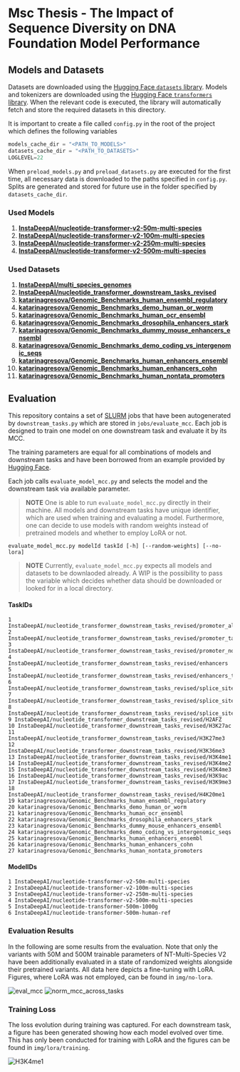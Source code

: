 
# Msc Thesis - The Impact of Sequence Diversity on DNA Foundation Model Performance

## Models and Datasets

Datasets are downloaded using the [Hugging Face `datasets` library](https://huggingface.co/docs/datasets/). Models and tokenizers are downloaded using
the [Hugging Face `transformers` library](https://huggingface.co/docs/transformers/).
When the relevant code is executed, the library will automatically fetch and store the required datasets in this directory.

It is important to create a file called `config.py` in the root of the project which defines the following variables

```python
models_cache_dir = "<PATH_TO_MODELS>"
datasets_cache_dir = "<PATH_TO_DATASETS>"
LOGLEVEL=22
```
When `preload_models.py` and `preload_datasets.py` are executed for the first time, all necessary data is downloaded
to the paths specified in `config.py`. Splits are generated and stored for future use in the folder specified by
`datasets_cache_dir`.

### Used Models

1. **[InstaDeepAI/nucleotide-transformer-v2-50m-multi-species](https://huggingface.co/InstaDeepAI/nucleotide-transformer-v2-50m-multi-species)**
2. **[InstaDeepAI/nucleotide-transformer-v2-100m-multi-species](https://huggingface.co/InstaDeepAI/nucleotide-transformer-v2-100m-multi-species)**
3. **[InstaDeepAI/nucleotide-transformer-v2-250m-multi-species](https://huggingface.co/InstaDeepAI/nucleotide-transformer-v2-250m-multi-species)**
4. **[InstaDeepAI/nucleotide-transformer-v2-500m-multi-species](https://huggingface.co/InstaDeepAI/nucleotide-transformer-v2-500m-multi-species)**

### Used Datasets

1. **[InstaDeepAI/multi_species_genomes](https://huggingface.co/datasets/InstaDeepAI/multi_species_genomes)**
2. **[InstaDeepAI/nucleotide_transformer_downstream_tasks_revised](https://huggingface.co/datasets/InstaDeepAI/nucleotide_transformer_downstream_tasks_revised)**
3. **[katarinagresova/Genomic_Benchmarks_human_ensembl_regulatory](https://huggingface.co/datasets/katarinagresova/Genomic_Benchmarks_human_ensembl_regulatory)**
4. **[katarinagresova/Genomic_Benchmarks_demo_human_or_worm](https://huggingface.co/datasets/katarinagresova/Genomic_Benchmarks_demo_human_or_worm)**
5. **[katarinagresova/Genomic_Benchmarks_human_ocr_ensembl](https://huggingface.co/datasets/katarinagresova/Genomic_Benchmarks_human_ocr_ensembl)**
6. **[katarinagresova/Genomic_Benchmarks_drosophila_enhancers_stark](https://huggingface.co/datasets/katarinagresova/Genomic_Benchmarks_drosophila_enhancers_stark)**
7. **[katarinagresova/Genomic_Benchmarks_dummy_mouse_enhancers_ensembl](https://huggingface.co/datasets/katarinagresova/Genomic_Benchmarks_dummy_mouse_enhancers_ensembl)**
8. **[katarinagresova/Genomic_Benchmarks_demo_coding_vs_intergenomic_seqs](https://huggingface.co/datasets/katarinagresova/Genomic_Benchmarks_demo_coding_vs_intergenomic_seqs)**
9. **[katarinagresova/Genomic_Benchmarks_human_enhancers_ensembl](https://huggingface.co/datasets/katarinagresova/Genomic_Benchmarks_human_enhancers_ensembl)**
10. **[katarinagresova/Genomic_Benchmarks_human_enhancers_cohn](https://huggingface.co/datasets/katarinagresova/Genomic_Benchmarks_human_enhancers_cohn)**
11. **[katarinagresova/Genomic_Benchmarks_human_nontata_promoters](https://huggingface.co/datasets/katarinagresova/Genomic_Benchmarks_human_nontata_promoters)**

## Evaluation

This repository contains a set of [SLURM](https://slurm.schedmd.com/documentation.html) jobs that have been 
autogenerated by `downstream_tasks.py` which are stored in `jobs/evaluate_mcc`. Each job is designed to train one
model on one downstream task and evaluate it by its MCC.

The training parameters are equal for all combinations of models and downstream tasks and have been borrowed from
an example provided by [Hugging Face](https://github.com/huggingface/notebooks/blob/main/examples/nucleotide_transformer_dna_sequence_modelling_with_peft.ipynb).

Each job calls `evaluate_model_mcc.py` and selects the model and the downstream task via available parameter.

> **NOTE** One is able to run `evaluate_model_mcc.py` directly in their machine. All models and downstream tasks
> have unique identifier, which are used when training and evaluating a model. Furthermore, one can decide to 
> use models with random weights instead of pretrained models and whether to employ LoRA or not.

```shell
evaluate_model_mcc.py modelId taskId [-h] [--random-weights] [--no-lora]
```

> **NOTE** Currently, `evaluate_model_mcc.py` expects all models and datasets to be downlaoded already. A WIP is the
> possibility to pass the variable which decides whether data should be downloaded or looked for in a local directory.

#### TaskIDs

```
1 InstaDeepAI/nucleotide_transformer_downstream_tasks_revised/promoter_all
2 InstaDeepAI/nucleotide_transformer_downstream_tasks_revised/promoter_tata
3 InstaDeepAI/nucleotide_transformer_downstream_tasks_revised/promoter_no_tata
4 InstaDeepAI/nucleotide_transformer_downstream_tasks_revised/enhancers
5 InstaDeepAI/nucleotide_transformer_downstream_tasks_revised/enhancers_types
6 InstaDeepAI/nucleotide_transformer_downstream_tasks_revised/splice_sites_all
7 InstaDeepAI/nucleotide_transformer_downstream_tasks_revised/splice_sites_acceptors
8 InstaDeepAI/nucleotide_transformer_downstream_tasks_revised/splice_sites_donors
9 InstaDeepAI/nucleotide_transformer_downstream_tasks_revised/H2AFZ
10 InstaDeepAI/nucleotide_transformer_downstream_tasks_revised/H3K27ac
11 InstaDeepAI/nucleotide_transformer_downstream_tasks_revised/H3K27me3
12 InstaDeepAI/nucleotide_transformer_downstream_tasks_revised/H3K36me3
13 InstaDeepAI/nucleotide_transformer_downstream_tasks_revised/H3K4me1
14 InstaDeepAI/nucleotide_transformer_downstream_tasks_revised/H3K4me2
15 InstaDeepAI/nucleotide_transformer_downstream_tasks_revised/H3K4me3
16 InstaDeepAI/nucleotide_transformer_downstream_tasks_revised/H3K9ac
17 InstaDeepAI/nucleotide_transformer_downstream_tasks_revised/H3K9me3
18 InstaDeepAI/nucleotide_transformer_downstream_tasks_revised/H4K20me1
19 katarinagresova/Genomic_Benchmarks_human_ensembl_regulatory
20 katarinagresova/Genomic_Benchmarks_demo_human_or_worm
21 katarinagresova/Genomic_Benchmarks_human_ocr_ensembl
22 katarinagresova/Genomic_Benchmarks_drosophila_enhancers_stark
23 katarinagresova/Genomic_Benchmarks_dummy_mouse_enhancers_ensembl
24 katarinagresova/Genomic_Benchmarks_demo_coding_vs_intergenomic_seqs
25 katarinagresova/Genomic_Benchmarks_human_enhancers_ensembl
26 katarinagresova/Genomic_Benchmarks_human_enhancers_cohn
27 katarinagresova/Genomic_Benchmarks_human_nontata_promoters
```

#### ModelIDs
```
1 InstaDeepAI/nucleotide-transformer-v2-50m-multi-species
2 InstaDeepAI/nucleotide-transformer-v2-100m-multi-species
3 InstaDeepAI/nucleotide-transformer-v2-250m-multi-species
4 InstaDeepAI/nucleotide-transformer-v2-500m-multi-species
5 InstaDeepAI/nucleotide-transformer-500m-1000g
6 InstaDeepAI/nucleotide-transformer-500m-human-ref
```

### Evaluation Results

In the following are some results from the evaluation. Note that only the variants with 50M and 500M trainable
parameters of NT-Multi-Species V2 have been additionally evaluated in a state of randomized weights alongside their
pretrained variants. All data here depicts a fine-tuning with LoRA. Figures, where LoRA was not employed, can be found
in `img/no-lora`.


![eval_mcc](https://github.com/user-attachments/assets/0eecbf60-6978-42cb-9423-4a50e16e8575)
![norm_mcc_across_tasks](https://github.com/user-attachments/assets/cbecd87e-b079-426a-a34c-4264d40598fd)

### Training Loss
The loss evolution during training was captured. For each downstream task, a figure has been generated showing how each model
evolved over time. This has only been conducted for training with LoRA and the figures can be found in `img/lora/training`.

![H3K4me1](https://github.com/user-attachments/assets/e2774d6f-1cb0-4d23-b8de-14d371b7ae7e)

